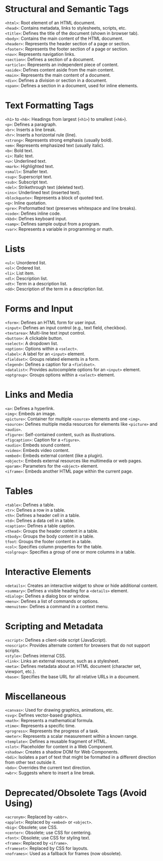 # Structural and Semantic Tags

`<html>`: Root element of an HTML document.  
`<head>`: Contains metadata, links to stylesheets, scripts, etc.  
`<title>`: Defines the title of the document (shown in browser tab).  
`<body>`: Contains the main content of the HTML document.  
`<header>`: Represents the header section of a page or section.  
`<footer>`: Represents the footer section of a page or section.  
`<nav>`: Represents navigation links.  
`<section>`: Defines a section of a document.  
`<article>`: Represents an independent piece of content.  
`<aside>`: Defines content aside from the main content.  
`<main>`: Represents the main content of a document.  
`<div>`: Defines a division or section in a document.  
`<span>`: Defines a section in a document, used for inline elements.  

# Text Formatting Tags

`<h1>` to `<h6>`: Headings from largest (`<h1>`) to smallest (`<h6>`).  
`<p>`: Defines a paragraph.  
`<br>`: Inserts a line break.  
`<hr>`: Inserts a horizontal rule (line).  
`<strong>`: Represents strong emphasis (usually bold).  
`<em>`: Represents emphasized text (usually italic).  
`<b>`: Bold text.  
`<i>`: Italic text.  
`<u>`: Underlined text.  
`<mark>`: Highlighted text.  
`<small>`: Smaller text.  
`<sup>`: Superscript text.  
`<sub>`: Subscript text.  
`<del>`: Strikethrough text (deleted text).  
`<ins>`: Underlined text (inserted text).  
`<blockquote>`: Represents a block of quoted text.  
`<q>`: Inline quotation.  
`<pre>`: Preformatted text (preserves whitespace and line breaks).  
`<code>`: Defines inline code.  
`<kbd>`: Defines keyboard input.  
`<samp>`: Defines sample output from a program.  
`<var>`: Represents a variable in programming or math.  

# Lists

`<ul>`: Unordered list.  
`<ol>`: Ordered list.  
`<li>`: List item.  
`<dl>`: Description list.  
`<dt>`: Term in a description list.  
`<dd>`: Description of the term in a description list.  

# Forms and Input

`<form>`: Defines an HTML form for user input.  
`<input>`: Defines an input control (e.g., text field, checkbox).  
`<textarea>`: Multi-line text input control.  
`<button>`: A clickable button.  
`<select>`: A dropdown list.  
`<option>`: Options within a `<select>`.  
`<label>`: A label for an `<input>` element.  
`<fieldset>`: Groups related elements in a form.  
`<legend>`: Defines a caption for a `<fieldset>`.  
`<datalist>`: Provides autocomplete options for an `<input>` element.  
`<optgroup>`: Groups options within a `<select>` element.  

# Links and Media

`<a>`: Defines a hyperlink.  
`<img>`: Embeds an image.  
`<picture>`: Container for multiple `<source>` elements and one `<img>`.  
`<source>`: Defines multiple media resources for elements like `<picture>` and `<audio>`.  
`<figure>`: Self-contained content, such as illustrations.  
`<figcaption>`: Caption for a `<figure>`.  
`<audio>`: Embeds sound content.  
`<video>`: Embeds video content.  
`<embed>`: Embeds external content (like a plugin).  
`<object>`: Embeds external resources like multimedia or web pages.  
`<param>`: Parameters for the `<object>` element.  
`<iframe>`: Embeds another HTML page within the current page.  

# Tables

`<table>`: Defines a table.  
`<tr>`: Defines a row in a table.  
`<th>`: Defines a header cell in a table.  
`<td>`: Defines a data cell in a table.  
`<caption>`: Defines a table caption.  
`<thead>`: Groups the header content in a table.  
`<tbody>`: Groups the body content in a table.  
`tfoot`: Groups the footer content in a table.  
`<col>`: Specifies column properties for the table.  
`<colgroup>`: Specifies a group of one or more columns in a table.  

# Interactive Elements

`<details>`: Creates an interactive widget to show or hide additional content.  
`<summary>`: Defines a visible heading for a `<details>` element.  
`<dialog>`: Defines a dialog box or window.  
`<menu>`: Defines a list of commands or options.  
`<menuitem>`: Defines a command in a context menu.  

# Scripting and Metadata

`<script>`: Defines a client-side script (JavaScript).  
`<noscript>`: Provides alternate content for browsers that do not support scripts.  
`<style>`: Defines internal CSS.  
`<link>`: Links an external resource, such as a stylesheet.  
`<meta>`: Defines metadata about an HTML document (character set, viewport, etc.).  
`<base>`: Specifies the base URL for all relative URLs in a document.  

# Miscellaneous

`<canvas>`: Used for drawing graphics, animations, etc.  
`<svg>`: Defines vector-based graphics.  
`<math>`: Represents a mathematical formula.  
`<time>`: Represents a specific time.  
`<progress>`: Represents the progress of a task.  
`<meter>`: Represents a scalar measurement within a known range.  
`<template>`: Defines a reusable fragment of HTML.  
`<slot>`: Placeholder for content in a Web Component.  
`<shadow>`: Creates a shadow DOM for Web Components.  
`<bdi>`: Isolates a part of text that might be formatted in a different direction from other text outside it.  
`<bdo>`: Overrides the current text direction.  
`<wbr>`: Suggests where to insert a line break.  

# Deprecated/Obsolete Tags (Avoid Using)

`<acronym>`: Replaced by `<abbr>`.  
`<applet>`: Replaced by `<embed>` or `<object>`.  
`<big>`: Obsolete; use CSS.  
`<center>`: Obsolete; use CSS for centering.  
`<font>`: Obsolete; use CSS for styling text.  
`<frame>`: Replaced by `<iframe>`.  
`<frameset>`: Replaced by CSS for layouts.  
`<noframes>`: Used as a fallback for frames (now obsolete).
